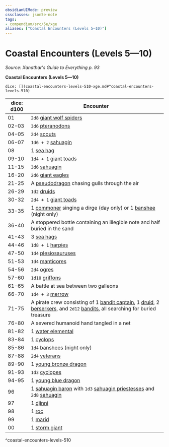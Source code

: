 ```yaml
---
obsidianUIMode: preview
cssclasses: json5e-note
tags:
- compendium/src/5e/xge
aliases: ["Coastal Encounters (Levels 5—10)"]
---
```

# Coastal Encounters (Levels 5—10)
*Source: Xanathar's Guide to Everything p. 93* 

**Coastal Encounters (Levels 5—10)**

`dice: [](coastal-encounters-levels-510-xge.md#^coastal-encounters-levels-510)`

| dice: d100 | Encounter |
|------------|-----------|
| 01 | `2d8` [giant wolf spiders](/3-Mechanics/CLI/bestiary/beast/giant-wolf-spider.md) |
| 02-03 | `3d6` [pteranodons](/3-Mechanics/CLI/bestiary/beast/pteranodon.md) |
| 04-05 | `2d4` [scouts](/3-Mechanics/CLI/bestiary/humanoid/scout.md) |
| 06-07 | `1d6 + 2` [sahuagin](/3-Mechanics/CLI/bestiary/humanoid/sahuagin.md) |
| 08 | 1 [sea hag](/3-Mechanics/CLI/bestiary/fey/sea-hag.md) |
| 09-10 | `1d4 + 1` [giant toads](/3-Mechanics/CLI/bestiary/beast/giant-toad.md) |
| 11-15 | `3d6` [sahuagin](/3-Mechanics/CLI/bestiary/humanoid/sahuagin.md) |
| 16-20 | `2d6` [giant eagles](/3-Mechanics/CLI/bestiary/beast/giant-eagle.md) |
| 21-25 | A [pseudodragon](/3-Mechanics/CLI/bestiary/dragon/pseudodragon.md) chasing gulls through the air |
| 26-29 | `1d2` [druids](/3-Mechanics/CLI/bestiary/humanoid/druid.md) |
| 30-32 | `2d4 + 1` [giant toads](/3-Mechanics/CLI/bestiary/beast/giant-toad.md) |
| 33-35 | 1 [commoner](/3-Mechanics/CLI/bestiary/humanoid/commoner.md) singing a dirge (day only) or 1 [banshee](/3-Mechanics/CLI/bestiary/undead/banshee.md) (night only) |
| 36-40 | A stoppered bottle containing an illegible note and half buried in the sand |
| 41-43 | 3 [sea hags](/3-Mechanics/CLI/bestiary/fey/sea-hag.md) |
| 44-46 | `1d8 + 1` [harpies](/3-Mechanics/CLI/bestiary/monstrosity/harpy.md) |
| 47-50 | `1d4` [plesiosauruses](/3-Mechanics/CLI/bestiary/beast/plesiosaurus.md) |
| 51-53 | `1d4` [manticores](/3-Mechanics/CLI/bestiary/monstrosity/manticore.md) |
| 54-56 | `2d4` [ogres](/3-Mechanics/CLI/bestiary/giant/ogre.md) |
| 57-60 | `1d10` [griffons](/3-Mechanics/CLI/bestiary/monstrosity/griffon.md) |
| 61-65 | A battle at sea between two galleons |
| 66-70 | `1d4 + 3` [merrow](/3-Mechanics/CLI/bestiary/monstrosity/merrow.md) |
| 71-75 | A pirate crew consisting of 1 [bandit captain](/3-Mechanics/CLI/bestiary/humanoid/bandit-captain.md), 1 [druid](/3-Mechanics/CLI/bestiary/humanoid/druid.md), 2 [berserkers](/3-Mechanics/CLI/bestiary/humanoid/berserker.md), and `2d12` [bandits](/3-Mechanics/CLI/bestiary/humanoid/bandit.md), all searching for buried treasure |
| 76-80 | A severed humanoid hand tangled in a net |
| 81-82 | 1 [water elemental](/3-Mechanics/CLI/bestiary/elemental/water-elemental.md) |
| 83-84 | 1 [cyclops](/3-Mechanics/CLI/bestiary/giant/cyclops.md) |
| 85-86 | `1d4` [banshees](/3-Mechanics/CLI/bestiary/undead/banshee.md) (night only) |
| 87-88 | `2d4` [veterans](/3-Mechanics/CLI/bestiary/humanoid/veteran.md) |
| 89-90 | 1 [young bronze dragon](/3-Mechanics/CLI/bestiary/dragon/young-bronze-dragon.md) |
| 91-93 | `1d3` [cyclopes](/3-Mechanics/CLI/bestiary/giant/cyclops.md) |
| 94-95 | 1 [young blue dragon](/3-Mechanics/CLI/bestiary/dragon/young-blue-dragon.md) |
| 96 | 1 [sahuagin baron](/3-Mechanics/CLI/bestiary/humanoid/sahuagin-baron.md) with `1d3` [sahuagin priestesses](/3-Mechanics/CLI/bestiary/humanoid/sahuagin-priestess.md) and `2d8` [sahuagin](/3-Mechanics/CLI/bestiary/humanoid/sahuagin.md) |
| 97 | 1 [djinni](/3-Mechanics/CLI/bestiary/elemental/djinni.md) |
| 98 | 1 [roc](/3-Mechanics/CLI/bestiary/monstrosity/roc.md) |
| 99 | 1 [marid](/3-Mechanics/CLI/bestiary/elemental/marid.md) |
| 00 | 1 [storm giant](/3-Mechanics/CLI/bestiary/giant/storm-giant.md) |
^coastal-encounters-levels-510